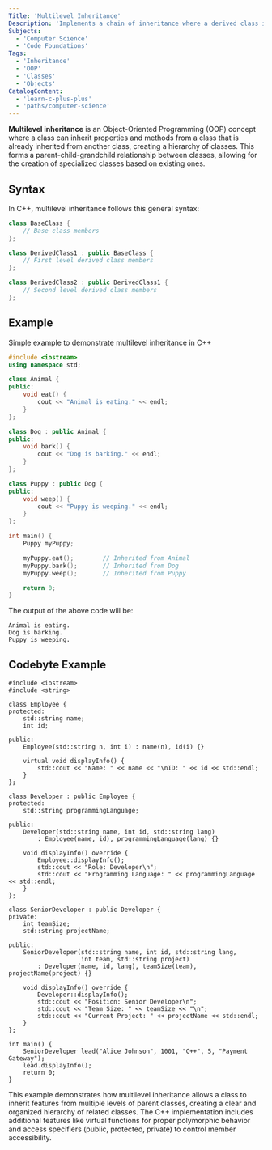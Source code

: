```yaml
---
Title: 'Multilevel Inheritance'
Description: 'Implements a chain of inheritance where a derived class inherits from another derived class, forming a parent-child-grandchild relationship between classes.'
Subjects:
  - 'Computer Science'
  - 'Code Foundations'
Tags:
  - 'Inheritance'
  - 'OOP'
  - 'Classes'
  - 'Objects'
CatalogContent:
  - 'learn-c-plus-plus'
  - 'paths/computer-science'
---
```


**Multilevel inheritance** is an Object-Oriented Programming (OOP) concept where a class can inherit properties and methods from a class that is already inherited from another class, creating a hierarchy of classes. This forms a parent-child-grandchild relationship between classes, allowing for the creation of specialized classes based on existing ones.

## Syntax

In C++, multilevel inheritance follows this general syntax:

```cpp
class BaseClass {
    // Base class members
};

class DerivedClass1 : public BaseClass {
    // First level derived class members
};

class DerivedClass2 : public DerivedClass1 {
    // Second level derived class members
};
```

## Example

Simple example to demonstrate multilevel inheritance in C++

```cpp
#include <iostream>
using namespace std;

class Animal {
public:
    void eat() {
        cout << "Animal is eating." << endl;
    }
};

class Dog : public Animal {
public:
    void bark() {
        cout << "Dog is barking." << endl;
    }
};

class Puppy : public Dog {
public:
    void weep() {
        cout << "Puppy is weeping." << endl;
    }
};

int main() {
    Puppy myPuppy;

    myPuppy.eat();        // Inherited from Animal
    myPuppy.bark();       // Inherited from Dog
    myPuppy.weep();       // Inherited from Puppy

    return 0;
}
```

The output of the above code will be:

```
Animal is eating.
Dog is barking.
Puppy is weeping.
```

## Codebyte Example

```codebyte/cpp
#include <iostream>
#include <string>

class Employee {
protected:
    std::string name;
    int id;

public:
    Employee(std::string n, int i) : name(n), id(i) {}

    virtual void displayInfo() {
        std::cout << "Name: " << name << "\nID: " << id << std::endl;
    }
};

class Developer : public Employee {
protected:
    std::string programmingLanguage;

public:
    Developer(std::string name, int id, std::string lang)
        : Employee(name, id), programmingLanguage(lang) {}

    void displayInfo() override {
        Employee::displayInfo();
        std::cout << "Role: Developer\n";
        std::cout << "Programming Language: " << programmingLanguage << std::endl;
    }
};

class SeniorDeveloper : public Developer {
private:
    int teamSize;
    std::string projectName;

public:
    SeniorDeveloper(std::string name, int id, std::string lang,
                    int team, std::string project)
        : Developer(name, id, lang), teamSize(team), projectName(project) {}

    void displayInfo() override {
        Developer::displayInfo();
        std::cout << "Position: Senior Developer\n";
        std::cout << "Team Size: " << teamSize << "\n";
        std::cout << "Current Project: " << projectName << std::endl;
    }
};

int main() {
    SeniorDeveloper lead("Alice Johnson", 1001, "C++", 5, "Payment Gateway");
    lead.displayInfo();
    return 0;
}
```

This example demonstrates how multilevel inheritance allows a class to inherit features from multiple levels of parent classes, creating a clear and organized hierarchy of related classes. The C++ implementation includes additional features like virtual functions for proper polymorphic behavior and access specifiers (public, protected, private) to control member accessibility.
